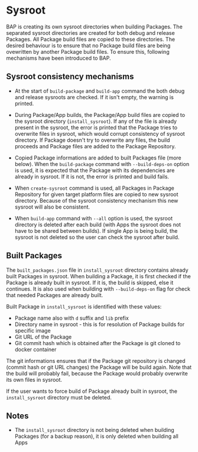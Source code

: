 # Sysroot

BAP is creating its own sysroot directories when building Packages. The separated sysroot
directories are created for both debug and release Packages. All Package build files are copied to
these directories. The desired behaviour is to ensure that no Package build files are being
ovewritten by another Package build files. To ensure this, following mechanisms have been
introduced to BAP.

## Sysroot consistency mechanisms

- At the start of `build-package` and `build-app` command the both debug and release sysroots are
checked. If it isn't empty, the warning is printed.

- During Package/App builds, the Package/App build files are copied to the sysroot directory
(`install_sysroot`). If any of the file is already present in the sysroot, the error is printed
that the Package tries to overwrite files in sysroot, which would corrupt consistency of sysroot
directory. If Package doesn't try to overwrite any files, the build proceeds and Package files are
added to the Package Repository.

- Copied Package informations are added to built Packages file (more below). When the
`build-package` command with `--build-deps-on` option is used, it is expected that the Package with
its dependencies are already in sysroot. If it is not, the error is printed and build fails.

- When `create-sysroot` command is used, all Packages in Package Repository for given target platform
files are copied to new sysroot directory. Because of the sysroot consistency mechanism this new
sysroot will also be consistent.

- When `build-app` command with `--all` option is used, the sysroot directory is deleted after each
build (with Apps the sysroot does not have to be shared between builds). If single App is being
build, the sysroot is not deleted so the user can check the sysroot after build.

## Built Packages

The `built_packages.json` file in `install_sysroot` directory contains already built Packages in
sysroot. When building a Package, it is first checked if the Package is already built in sysroot.
If it is, the build is skipped, else it continues. It is also used when building with
`--build-deps-on` flag for check that needed Packages are already built.

Built Package in `install_sysroot` is identified with these values:

- Package name also with `d` suffix and `lib` prefix
- Directory name in sysroot - this is for resolution of Package builds for specific image
- Git URL of the Package
- Git commit hash which is obtained after the Package is git cloned to docker container

The git informations ensures that if the Package git repository is changed (commit hash or git URL
changes) the Package will be build again. Note that the build will probably fail, because the
Package would probably overwrite its own files in sysroot.

If the user wants to force build of Package already built in sysroot, the `install_sysroot`
directory must be deleted.

## Notes

- The `install_sysroot` directory is not being deleted when building Packages (for a backup
reason), it is only deleted when building all Apps
